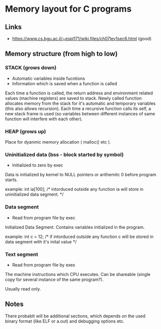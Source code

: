 # Memory layout for C programs

## Links

* https://www.cs.bgu.ac.il/~espl171/wiki.files/ch07lev1sec6.html (good)

## Memory structure (from high to low)

### STACK (grows down)

* Automatic variables inside fucntions
* Information which is saved when a function is called

Each time a function is called, the return address and environment related values (machine registers) are saved to stack. Newly called function allocates memory from the stack for it's automatic and temporary variables (this also allows recursion). Each time a recursive function calls its self, a new stack frame is used (so variables between different instances of same function will interfere with each other).

### HEAP (grows up)

Place for dyanmic memory allocation ( malloc() etc ).

### Uninitialized data (bss - block started by symbol)

* Initialized to zero by exec

Data is initialized by kernel to NULL pointers or arithemitc 0 before program starts.

example: int ia[100]; /* intorduced outside any function ia will store in uninitialized data segment. */

### Data segment

* Read from program file by exec

Initialized Data Segment. Contains variables initialized in the program.

example: int c = 12;  /* if intorduced outside any function c will be stored in data segment with it's inital value */

### Text segment

* Read from program file by exex

The machine instructions which CPU executes. Can be shareable (single copy for several instance of the same program?).

Usually read only.

## Notes

There probablt will be additional sections, which depends on the used binary format (like ELF or a.out) and debugging options etc.

